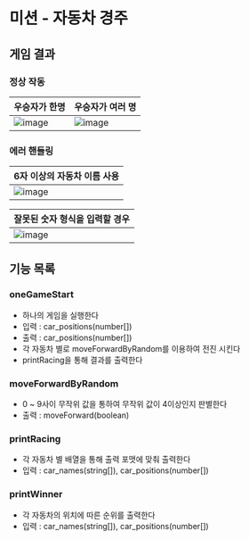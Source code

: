 # 미션 - 자동차 경주

## 게임 결과

### 정상 작동

| 우승자가 한명                                                                                                | 우승자가 여러 명                                                                                             |
| ------------------------------------------------------------------------------------------------------------ | ------------------------------------------------------------------------------------------------------------ |
| ![image](https://github.com/TaePoong719/AlgorithmStudy/assets/98576512/4fbc6caf-4a47-49b0-a511-4bfe0ae54b6b) | ![image](https://github.com/TaePoong719/AlgorithmStudy/assets/98576512/151f9bb3-0474-446f-9a44-db964c83068f) |

### 에러 핸들링

| 6자 이상의 자동차 이름 사용                                                                                  |
| --- |
| ![image](https://github.com/TaePoong719/AlgorithmStudy/assets/98576512/545d286e-4952-47f1-a3f0-aee73c5cc70c) |

| 잘못된 숫자 형식을 입력할 경우 |
| --- |
| ![image](https://github.com/TaePoong719/AlgorithmStudy/assets/98576512/4c87a137-21b6-40d5-9f18-41943c15cd1a) |

## 기능 목록

### oneGameStart

- 하나의 게임을 실행한다
- 입력 : car_positions(number[])
- 출력 : car_positions(number[])
- 각 자동차 별로 moveForwardByRandom를 이용하여 전진 시킨다
- printRacing을 통해 결과를 출력한다

### moveForwardByRandom

- 0 ~ 9사이 무작위 값을 통하여 무작위 값이 4이상인지 판별한다
- 출력 : moveForward(boolean)

### printRacing

- 각 자동차 별 배열을 통해 출력 포맷에 맞춰 출력한다
- 입력 : car_names(string[]), car_positions(number[])

### printWinner

- 각 자동차의 위치에 따른 순위를 출력한다
- 입력 : car_names(string[]), car_positions(number[])
